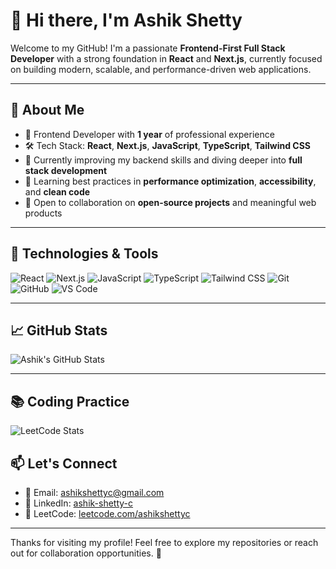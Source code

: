 # 👋 Hi there, I'm Ashik Shetty

Welcome to my GitHub! I'm a passionate **Frontend-First Full Stack Developer** with a strong foundation in **React** and **Next.js**, currently focused on building modern, scalable, and performance-driven web applications.

---

## 🚀 About Me

- 💼 Frontend Developer with **1 year** of professional experience  
- 🛠️ Tech Stack: **React**, **Next.js**, **JavaScript**, **TypeScript**, **Tailwind CSS**
- 🎯 Currently improving my backend skills and diving deeper into **full stack development**
- 🌱 Learning best practices in **performance optimization**, **accessibility**, and **clean code**
- 🤝 Open to collaboration on **open-source projects** and meaningful web products

---

## 🧰 Technologies & Tools

![React](https://img.shields.io/badge/-React-61DAFB?logo=react&logoColor=white&style=flat)
![Next.js](https://img.shields.io/badge/-Next.js-000000?logo=next.js&logoColor=white&style=flat)
![JavaScript](https://img.shields.io/badge/-JavaScript-F7DF1E?logo=javascript&logoColor=black&style=flat)
![TypeScript](https://img.shields.io/badge/-TypeScript-3178C6?logo=typescript&logoColor=white&style=flat)
![Tailwind CSS](https://img.shields.io/badge/-Tailwind%20CSS-38B2AC?logo=tailwind-css&logoColor=white&style=flat)
![Git](https://img.shields.io/badge/-Git-F05032?logo=git&logoColor=white&style=flat)
![GitHub](https://img.shields.io/badge/-GitHub-181717?logo=github&logoColor=white&style=flat)
![VS Code](https://img.shields.io/badge/-VSCode-007ACC?logo=visual-studio-code&logoColor=white&style=flat)

---

## 📈 GitHub Stats

![Ashik's GitHub Stats](https://github-readme-stats.vercel.app/api?username=ashikshettyc&show_icons=true&theme=radical)

---
## 📚 Coding Practice

![LeetCode Stats](https://leetcard.jacoblin.cool/ashikshettyc?theme=dark&ext=contest)

## 📫 Let's Connect

- 📧 Email: [ashikshettyc@gmail.com](mailto:ashikshettyc@gmail.com)
- 💼 LinkedIn: [ashik-shetty-c](https://www.linkedin.com/in/ashik-shetty-c)
- 🧠 LeetCode: [leetcode.com/ashikshettyc](https://leetcode.com/ashikshettyc)

---

Thanks for visiting my profile! Feel free to explore my repositories or reach out for collaboration opportunities. 🚀
